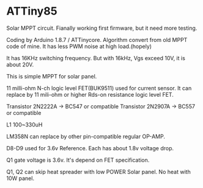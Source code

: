 # ATTiny85
Solar MPPT circuit.
Fianally working first firmware, but it need more testing.

Coding by Arduino 1.8.7 / ATTinycore.
Algorithm convert from old MPPT code of mine.
It has less PWM noise at high load.(hopely)

It has 16KHz switching frequency. But with 16kHz, Vgs exceed 10V, it is about 20V.

This is simple MPPT for solar panel.

11 milli-ohm N-ch logic level FET(BUK9511) used for current sensor. 
It can replace by 11 mili-ohm or higher Rds-on resistance logic level FET.

Transistor 2N2222A -> BC547 or compatible
Transistor 2N2907A -> BC557 or compatible

L1 100~330uH

LM358N can replace by other pin-compatible regular OP-AMP.

D8-D9 used for 3.6v Reference. Each has about 1.8v voltage drop.

Q1 gate voltage is 3.6v. It's depend on FET specification.

Q1, Q2 can skip heat spreader with low POWER Solar panel. No heat with 10W panel.
